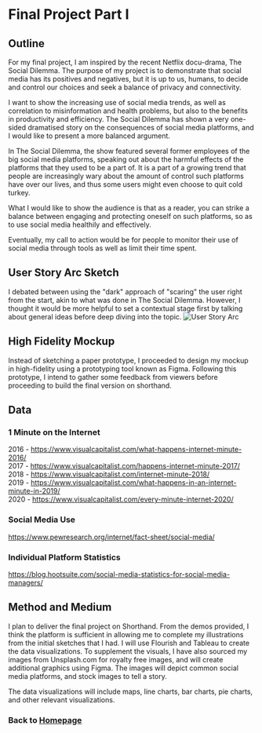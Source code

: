 # Final Project Part I

## Outline
For my final project, I am inspired by the recent Netflix docu-drama, The Social Dilemma. The purpose of my project is to demonstrate that social media has its positives and negatives, but it is up to us, humans, to decide and control our choices and seek a balance of privacy and connectivity.

I want to show the increasing use of social media trends, as well as correlation to misinformation and health problems, but also to the benefits in productivity and efficiency. The Social Dilemma has shown a very one-sided dramatised story on the consequences of social media platforms, and I would like to present a more balanced argument.

In The Social Dilemma, the show featured several former employees of the big social media platforms, speaking out about the harmful effects of the platforms that they used to be a part of. It is a part of a growing trend that people are increasingly wary about the amount of control such platforms have over our lives, and thus some users might even choose to quit cold turkey. 

What I would like to show the audience is that as a reader, you can strike a balance between engaging and protecting oneself on such platforms, so as to use social media healthily and effectively.

Eventually, my call to action would be for people to monitor their use of social media through tools as well as limit their time spent. 


## User Story Arc Sketch
I debated between using the "dark" approach of "scaring" the user right from the start, akin to what was done in The Social Dilemma. However, I thought it would be more helpful to set a contextual stage first by talking about general ideas before deep diving into the topic.
![User Story Arc](https://i.imgur.com/56F42X0.jpg)


## High Fidelity Mockup
Instead of sketching a paper prototype, I proceeded to design my mockup in high-fidelity using a prototyping tool known as Figma. Following this prototype, I intend to gather some feedback from viewers before proceeding to build the final version on shorthand.

## Data

### 1 Minute on the Internet
2016 - https://www.visualcapitalist.com/what-happens-internet-minute-2016/  
2017 - https://www.visualcapitalist.com/happens-internet-minute-2017/  
2018 - https://www.visualcapitalist.com/internet-minute-2018/  
2019 - https://www.visualcapitalist.com/what-happens-in-an-internet-minute-in-2019/  
2020 - https://www.visualcapitalist.com/every-minute-internet-2020/  

### Social Media Use
https://www.pewresearch.org/internet/fact-sheet/social-media/

### Individual Platform Statistics
https://blog.hootsuite.com/social-media-statistics-for-social-media-managers/

## Method and Medium
I plan to deliver the final project on Shorthand. From the demos provided, I think the platform is sufficient in allowing me to complete my illustrations from the initial sketches that I had.
I will use Flourish and Tableau to create the data visualizations. To supplement the visuals, I have also sourced my images from Unsplash.com for royalty free images, and will create additional graphics using Figma.
The images will depict common social media platforms, and stock images to tell a story.

The data visualizations will include maps, line charts, bar charts, pie charts, and other relevant visualizations.

### Back to [Homepage](https://jeromelek.github.io/tellingstorieswithdataportfolio/)
